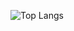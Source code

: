 
![Top Langs](https://github-readme-stats.vercel.app/api/top-langs/?username=harshitchaturvedii&layout=compact)


<!---
HarshitChaturvedii/HarshitChaturvedii is a ✨ special ✨ repository because its `README.md` (this file) appears on your GitHub profile.
You can click the Preview link to take a look at your changes.
--->
